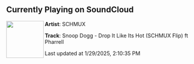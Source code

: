 ## Currently Playing on SoundCloud

[<img align="left" width="100" src="https://i1.sndcdn.com/artworks-JQzrgjb57JVximqy-b1yLXA-t500x500.jpg">](https://soundcloud.com/schmuxmusic/snoop-dogg-drop-it-like-its-hot-schmux-flip-ft-pharrell?in=saxurn/sets/zooted)

**Artist**: SCHMUX 

**Track**: Snoop Dogg - Drop It Like Its Hot (SCHMUX Flip) ft Pharrell

Last updated at 1/29/2025, 2:10:35 PM
